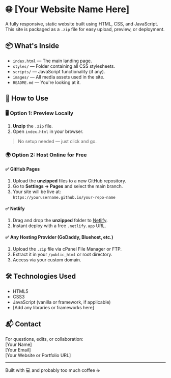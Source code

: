 # 🌐 [Your Website Name Here]

A fully responsive, static website built using HTML, CSS, and JavaScript. This site is packaged as a `.zip` file for easy upload, preview, or deployment.

## 📦 What's Inside

- `index.html` — The main landing page.
- `styles/` — Folder containing all CSS stylesheets.
- `scripts/` — JavaScript functionality (if any).
- `images/` — All media assets used in the site.
- `README.md` — You're looking at it.

## 🚀 How to Use

### 🖥️ Option 1: Preview Locally
1. **Unzip** the `.zip` file.
2. Open `index.html` in your browser.

> No setup needed — just click and go.

### 🌍 Option 2: Host Online for Free

#### ✅ GitHub Pages
1. Upload the **unzipped** files to a new GitHub repository.
2. Go to **Settings → Pages** and select the main branch.
3. Your site will be live at:  
   `https://yourusername.github.io/your-repo-name`

#### ✅ Netlify
1. Drag and drop the **unzipped** folder to [Netlify](https://netlify.com).
2. Instant deploy with a free `.netlify.app` URL.

#### ✅ Any Hosting Provider (GoDaddy, Bluehost, etc.)
1. Upload the `.zip` file via cPanel File Manager or FTP.
2. Extract it in your `/public_html` or root directory.
3. Access via your custom domain.

## 🛠️ Technologies Used
- HTML5
- CSS3
- JavaScript (vanilla or framework, if applicable)
- [Add any libraries or frameworks here]

## 📬 Contact

For questions, edits, or collaboration:  
[Your Name]  
[Your Email]  
[Your Website or Portfolio URL]

---

Built with 💻 and probably too much coffee ☕
